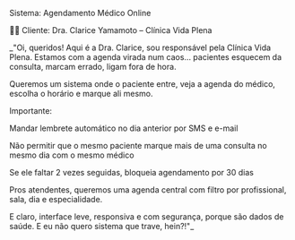 Sistema: Agendamento Médico Online

👩‍⚕️ Cliente: Dra. Clarice Yamamoto – Clínica Vida Plena

_"Oi, queridos! Aqui é a Dra. Clarice, sou responsável pela Clínica Vida Plena. Estamos com a agenda virada num caos... pacientes esquecem da consulta, marcam errado, ligam fora de hora.

Queremos um sistema onde o paciente entre, veja a agenda do médico, escolha o horário e marque ali mesmo.

Importante:

Mandar lembrete automático no dia anterior por SMS e e-mail

Não permitir que o mesmo paciente marque mais de uma consulta no mesmo dia com o mesmo médico

Se ele faltar 2 vezes seguidas, bloqueia agendamento por 30 dias

Pros atendentes, queremos uma agenda central com filtro por profissional, sala, dia e especialidade.

E claro, interface leve, responsiva e com segurança, porque são dados de saúde. E eu não quero sistema que trave, hein?!"_

